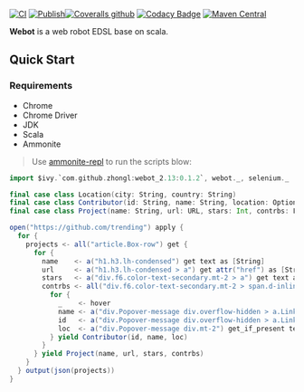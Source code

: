 [![CI](https://github.com/hanabix/webot/actions/workflows/ci.yml/badge.svg)](https://github.com/hanabix/webot/actions/workflows/ci.yml) [![Publish](https://github.com/hanabix/webot/actions/workflows/sbt-release.yml/badge.svg)](https://github.com/hanabix/webot/actions/workflows/sbt-release.yml)[![Coveralls github](https://img.shields.io/coveralls/github/hanabix/webot.svg)](https://coveralls.io/github/hanabix/webot?branch=main) [![Codacy Badge](https://app.codacy.com/project/badge/Grade/61b6a7eb4e63417fbb16f8f4f0c8efba)](https://www.codacy.com/gh/hanabix/webot/dashboard?utm_source=github.com&amp;utm_medium=referral&amp;utm_content=hanabix/webot&amp;utm_campaign=Badge_Grade) [![Maven Central](https://img.shields.io/maven-central/v/com.github.zhongl/webot_2.13)](https://search.maven.org/artifact/com.github.zhongl/webot_2.13)

**Webot** is a web robot EDSL base on scala.

## Quick Start

### Requirements

- Chrome
- Chrome Driver
- JDK
- Scala
- Ammonite

> Use [ammonite-repl](http://ammonite.io/) to run the scripts blow:

```scala
import $ivy.`com.github.zhongl:webot_2.13:0.1.2`, webot._, selenium._

final case class Location(city: String, country: String)
final case class Contributor(id: String, name: String, location: Option[Location])
final case class Project(name: String, url: URL, stars: Int, contrbs: List[Contributor])

open("https://github.com/trending") apply {
  for {
    projects <- all("article.Box-row") get {
      for {
        name    <- a("h1.h3.lh-condensed") get text as [String]
        url     <- a("h1.h3.lh-condensed > a") get attr("href") as [String]
        stars   <- a("div.f6.color-text-secondary.mt-2 > a") get text as [Int]
        contrbs <- all("div.f6.color-text-secondary.mt-2 > span.d-inline-block.mr-3 > a") get {
          for {
            _    <- hover
            name <- a("div.Popover-message div.overflow-hidden > a.Link--primary") get text as [String]
            id   <- a("div.Popover-message div.overflow-hidden > a.Link--secondary") get text as [String] 
            loc  <- a("div.Popover-message div.mt-2") get_if_present text as [Location]
          } yield Contributor(id, name, loc)
        }
      } yield Project(name, url, stars, contrbs)
    }
  } output(json(projects))
}
```


